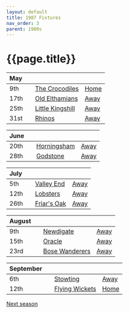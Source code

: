 ```yaml
---
layout: default
title: 1987 Fixtures
nav_order: 3
parent: 1980s
---
```


# {{page.title}}

| May |  |  |  |
|:---|:---|:---|:---|
| 9th |  | [The Crocodiles](the-crocodiles) | [Home](https://goo.gl/maps/fdXVhyS9CDX9VU1K9) |
| 17th |  | [Old Elthamians](old-elthamians) | [Away](https://goo.gl/maps/FQbBNZQTFggEmhfv9) |
| 25th |  | [Little Kingshill](little-kingshill) | [Away](https://goo.gl/maps/JPwm5tfBfK6cjv9m6) |
| 31st |  | [Rhinos](rhinos) | [Away](https://goo.gl/maps/EdsveaasTQnFn59PA) |

| June |  |  |  |
|:---|:---|:---|:---|
| 20th |  | [Horningsham](horningsham) | [Away](https://goo.gl/maps/SNpXcsajYDXfjmff7) |
| 28th |  | [Godstone](godstone) | [Away](https://goo.gl/maps/12XmMyHmXBto8bTV8) |

| July |  |  |  |
|:---|:---|:---|:---|
| 5th |  | [Valley End](valley-end) | [Away](https://goo.gl/maps/nmiXsK8NVvZtpB1GA) |
| 12th |  | [Lobsters](lobsters) | [Away](https://goo.gl/maps/NPBTGjsXm9dr1DBW6) |
| 26th |  | [Friar's Oak](friars-oak) | [Away]() |

| August |  |  |  |
|:---|:---|:---|:---|
| 9th |  | [Newdigate](newdigate) | [Away](https://goo.gl/maps/kQnkUfc3MdtqLyvd8) |
| 15th |  | [Oracle](oracle) | [Away](https://goo.gl/maps/azbCeeqynUQYWCgs9) |
| 23rd |  | [Bose Wanderers](bose-wanderers) | [Away]() |

| September |  |  |  |
|:---|:---|:---|:---|
| 6th |  | [Stowting](stowting) | [Away](https://goo.gl/maps/3Br4woRQXRqh9Uje8) |
| 12th |  | [Flying Wickets](flying-wickets) | [Home](https://goo.gl/maps/fdXVhyS9CDX9VU1K9) |

[Next season](../1988)